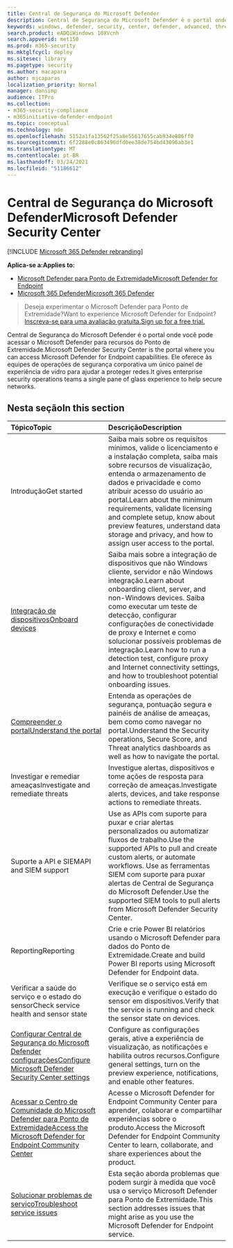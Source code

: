 ```yaml
---
title: Central de Segurança do Microsoft Defender
description: Central de Segurança do Microsoft Defender é o portal onde você pode acessar o Microsoft Defender para Ponto de Extremidade.
keywords: windows, defender, security, center, defender, advanced, threat, protection
search.product: eADQiWindows 10XVcnh
search.appverid: met150
ms.prod: m365-security
ms.mktglfcycl: deploy
ms.sitesec: library
ms.pagetype: security
ms.author: macapara
author: mjcaparas
localization_priority: Normal
manager: dansimp
audience: ITPro
ms.collection:
- m365-security-compliance
- m365initiative-defender-endpoint
ms.topic: conceptual
ms.technology: mde
ms.openlocfilehash: 5152a1fa13562f25a8e55617655cab934e886ff0
ms.sourcegitcommit: 6f2288e0c863496dfd0ee38de754bd43096ab3e1
ms.translationtype: MT
ms.contentlocale: pt-BR
ms.lasthandoff: 03/24/2021
ms.locfileid: "51186612"
---
```

# <a name="microsoft-defender-security-center"></a><span data-ttu-id="70b41-104">Central de Segurança do Microsoft Defender</span><span class="sxs-lookup"><span data-stu-id="70b41-104">Microsoft Defender Security Center</span></span>

[!INCLUDE [Microsoft 365 Defender rebranding](../../includes/microsoft-defender.md)]

<span data-ttu-id="70b41-105">**Aplica-se a:**</span><span class="sxs-lookup"><span data-stu-id="70b41-105">**Applies to:**</span></span>
- [<span data-ttu-id="70b41-106">Microsoft Defender para Ponto de Extremidade</span><span class="sxs-lookup"><span data-stu-id="70b41-106">Microsoft Defender for Endpoint</span></span>](https://go.microsoft.com/fwlink/p/?linkid=2154037)
- [<span data-ttu-id="70b41-107">Microsoft 365 Defender</span><span class="sxs-lookup"><span data-stu-id="70b41-107">Microsoft 365 Defender</span></span>](https://go.microsoft.com/fwlink/?linkid=2118804)

> <span data-ttu-id="70b41-108">Deseja experimentar o Microsoft Defender para Ponto de Extremidade?</span><span class="sxs-lookup"><span data-stu-id="70b41-108">Want to experience Microsoft Defender for Endpoint?</span></span> [<span data-ttu-id="70b41-109">Inscreva-se para uma avaliação gratuita.</span><span class="sxs-lookup"><span data-stu-id="70b41-109">Sign up for a free trial.</span></span>](https://www.microsoft.com/microsoft-365/windows/microsoft-defender-atp?ocid=docs-wdatp-exposedapis-abovefoldlink)

<span data-ttu-id="70b41-110">Central de Segurança do Microsoft Defender é o portal onde você pode acessar o Microsoft Defender para recursos do Ponto de Extremidade.</span><span class="sxs-lookup"><span data-stu-id="70b41-110">Microsoft Defender Security Center is the portal where you can access Microsoft Defender for Endpoint capabilities.</span></span> <span data-ttu-id="70b41-111">Ele oferece às equipes de operações de segurança corporativa um único painel de experiência de vidro para ajudar a proteger redes.</span><span class="sxs-lookup"><span data-stu-id="70b41-111">It gives enterprise security operations teams a single pane of glass experience to help secure networks.</span></span>

## <a name="in-this-section"></a><span data-ttu-id="70b41-112">Nesta seção</span><span class="sxs-lookup"><span data-stu-id="70b41-112">In this section</span></span>

<span data-ttu-id="70b41-113">Tópico</span><span class="sxs-lookup"><span data-stu-id="70b41-113">Topic</span></span> | <span data-ttu-id="70b41-114">Descrição</span><span class="sxs-lookup"><span data-stu-id="70b41-114">Description</span></span>
:---|:---
<span data-ttu-id="70b41-115">Introdução</span><span class="sxs-lookup"><span data-stu-id="70b41-115">Get started</span></span>  |  <span data-ttu-id="70b41-116">Saiba mais sobre os requisitos mínimos, valide o licenciamento e a instalação completa, saiba mais sobre recursos de visualização, entenda o armazenamento de dados e privacidade e como atribuir acesso do usuário ao portal.</span><span class="sxs-lookup"><span data-stu-id="70b41-116">Learn about the minimum requirements, validate licensing and complete setup, know about preview features, understand data storage and privacy, and how to assign user access to the portal.</span></span>
[<span data-ttu-id="70b41-117">Integração de dispositivos</span><span class="sxs-lookup"><span data-stu-id="70b41-117">Onboard devices</span></span>](onboard-configure.md) | <span data-ttu-id="70b41-118">Saiba mais sobre a integração de dispositivos que não Windows cliente, servidor e não Windows integração.</span><span class="sxs-lookup"><span data-stu-id="70b41-118">Learn about onboarding client, server, and non-Windows devices.</span></span> <span data-ttu-id="70b41-119">Saiba como executar um teste de detecção, configurar configurações de conectividade de proxy e Internet e como solucionar possíveis problemas de integração.</span><span class="sxs-lookup"><span data-stu-id="70b41-119">Learn how to run a detection test, configure proxy and Internet connectivity settings, and how to troubleshoot potential onboarding issues.</span></span>
[<span data-ttu-id="70b41-120">Compreender o portal</span><span class="sxs-lookup"><span data-stu-id="70b41-120">Understand the portal</span></span>](use.md) | <span data-ttu-id="70b41-121">Entenda as operações de segurança, pontuação segura e painéis de análise de ameaças, bem como como navegar no portal.</span><span class="sxs-lookup"><span data-stu-id="70b41-121">Understand the Security operations, Secure Score, and Threat analytics dashboards as well as how to navigate the portal.</span></span>
<span data-ttu-id="70b41-122">Investigar e remediar ameaças</span><span class="sxs-lookup"><span data-stu-id="70b41-122">Investigate and remediate threats</span></span> | <span data-ttu-id="70b41-123">Investigue alertas, dispositivos e tome ações de resposta para correção de ameaças.</span><span class="sxs-lookup"><span data-stu-id="70b41-123">Investigate alerts, devices, and take response actions to remediate threats.</span></span>
<span data-ttu-id="70b41-124">Suporte a API e SIEM</span><span class="sxs-lookup"><span data-stu-id="70b41-124">API and SIEM support</span></span> | <span data-ttu-id="70b41-125">Use as APIs com suporte para puxar e criar alertas personalizados ou automatizar fluxos de trabalho.</span><span class="sxs-lookup"><span data-stu-id="70b41-125">Use the supported APIs to pull and create custom alerts, or automate workflows.</span></span> <span data-ttu-id="70b41-126">Use as ferramentas SIEM com suporte para puxar alertas de Central de Segurança do Microsoft Defender.</span><span class="sxs-lookup"><span data-stu-id="70b41-126">Use the supported SIEM tools to pull alerts from Microsoft Defender Security Center.</span></span>
<span data-ttu-id="70b41-127">Reporting</span><span class="sxs-lookup"><span data-stu-id="70b41-127">Reporting</span></span> | <span data-ttu-id="70b41-128">Crie e crie Power BI relatórios usando o Microsoft Defender para dados do Ponto de Extremidade.</span><span class="sxs-lookup"><span data-stu-id="70b41-128">Create and build Power BI reports using Microsoft Defender for Endpoint data.</span></span>
<span data-ttu-id="70b41-129">Verificar a saúde do serviço e o estado do sensor</span><span class="sxs-lookup"><span data-stu-id="70b41-129">Check service health and sensor state</span></span> | <span data-ttu-id="70b41-130">Verifique se o serviço está em execução e verifique o estado do sensor em dispositivos.</span><span class="sxs-lookup"><span data-stu-id="70b41-130">Verify that the service is running and check the sensor state on devices.</span></span>
[<span data-ttu-id="70b41-131">Configurar Central de Segurança do Microsoft Defender configurações</span><span class="sxs-lookup"><span data-stu-id="70b41-131">Configure Microsoft Defender Security Center settings</span></span>](preferences-setup.md) | <span data-ttu-id="70b41-132">Configure as configurações gerais, ative a experiência de visualização, as notificações e habilita outros recursos.</span><span class="sxs-lookup"><span data-stu-id="70b41-132">Configure general settings, turn on the preview experience, notifications, and enable other features.</span></span>
[<span data-ttu-id="70b41-133">Acessar o Centro de Comunidade do Microsoft Defender para Ponto de Extremidade</span><span class="sxs-lookup"><span data-stu-id="70b41-133">Access the Microsoft Defender for Endpoint Community Center</span></span>](community.md) | <span data-ttu-id="70b41-134">Acesse o Microsoft Defender for Endpoint Community Center para aprender, colaborar e compartilhar experiências sobre o produto.</span><span class="sxs-lookup"><span data-stu-id="70b41-134">Access the Microsoft Defender for Endpoint Community Center to learn, collaborate, and share experiences about the product.</span></span>
[<span data-ttu-id="70b41-135">Solucionar problemas de serviço</span><span class="sxs-lookup"><span data-stu-id="70b41-135">Troubleshoot service issues</span></span>](troubleshoot-mdatp.md) | <span data-ttu-id="70b41-136">Esta seção aborda problemas que podem surgir à medida que você usa o serviço Microsoft Defender para Ponto de Extremidade.</span><span class="sxs-lookup"><span data-stu-id="70b41-136">This section addresses issues that might arise as you use the Microsoft Defender for Endpoint service.</span></span>